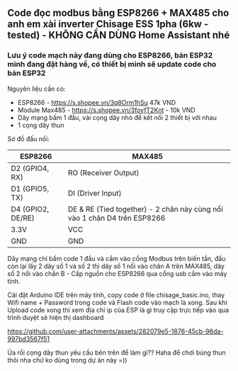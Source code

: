 ## Code đọc modbus bằng ESP8266 + MAX485 cho anh em xài inverter Chisage ESS 1pha (6kw - tested) - KHÔNG CẦN DÙNG Home Assistant nhé
### Lưu ý code mạch này đang dùng cho ESP8266, bản ESP32 mình đang đặt hàng về, có thiết bị mình sẽ update code cho bản ESP32
Nguyên liệu cần có:
- ESP8266 - https://s.shopee.vn/3q8Orm1hSu 47k VND
- Module Max485 - https://s.shopee.vn/3foyfT2Knt - 10k VND
- Dây mạng bấm 1 đầu, vài cọng dây nhỏ để kết nối 2 thiết bị với nhau
- 1 cọng dây thun

Sơ đồ đấu nối:

|ESP8266  |	MAX485 |
|---|---|
|D2 (GPIO4, RX) |	RO (Receiver Output) |
|D1 (GPIO5, TX)	| DI (Driver Input)|
|D4 (GPIO2, DE/RE) |	DE & RE (Tied together) - 2 chân này cùng nối vào 1 chân D4 trên ESP8266 |
|3.3V |	VCC |
| GND |	GND |

Dây mạng chỉ bấm code 1 đầu và cắm vào cổng Modbus trên biến tần, đầu còn lại lấy 2 dây số 1 và số 2 thì dây số 1 nối vào chân A trên MAX485, dây số 2 nối vào chấn B - 
Cấp nguồn cho ESP8266 qua cổng usb cắm vào máy tính.

Cài đặt Arduino IDE trên máy tính, copy code ở file chisage_basic.ino, thay Wifi name + Password trong code và Flash code vào mạch là xong. Sau khi Upload code xong thì xem địa chỉ ip của ESP là gì truy cập trực tiếp vào qua trình duyệt sẽ hiện thị dashboard



https://github.com/user-attachments/assets/282079e5-1876-45cb-96da-997bd3567f51


Ủa rồi cọng dây thun yêu cầu bên trên để làm gì?? Haha để chơi búng thun thôi nha chứ ko dùng trong dự án này =))


